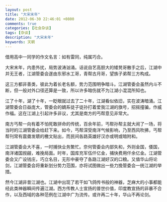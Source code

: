 ```yaml
---
layout: post
title: "大宋末年"
date: 2012-06-30 22:46:01 +0800
comments: true
categories: [社会杂谈]
tags: [杂谈]
description: "大宋末年"
keywords: 天朝
---
```


借用高中一同学的作文名言：如有雷同，纯属巧合。

大宋末年，内患外扰，局势波涛汹涌。话说自艺高胆大的矮凳哥散手之后，江湖中并无王者，江湖管委会遂由东邪水工哥，青帮古月哥，望族子弟帮三方构成。

这三方都非善类，彼此为着长老名额，势力范围明争暗斗。江湖管委会虽然内斗不断，但一般对外口径还算是一致，所以许多暗伤就不为江湖小混混所知也。

<!--more-->

江了十年，湖了十年，一眨眼就过去了二十年，江湖看似依旧，实在波涛暗涌。江湖管委会日益庞大，管委会的嫡系徒子徒孙打着爱我江湖的旗号，招摇撞骗，作威作福。这在江湖上引起许多非议，尤其是南方的丐帮意见非常大。

南方丐帮一向有着不怕死敢拼命的传统，百余年前，丐帮孙帮主就大闹了一场，将当时的江湖管委会给赶下来。如今，丐帮深受南洋气候影响，乃至西风吹拂，丐帮帮刊常有震聋发聩的檄文贴出，而民间各路英雄好汉亦或明或暗附和。

江湖管委会大不喜，一时捕快业务繁忙。奈何管委会内部失和，外则金国，倭国，南洋诸国觊觎，难挽局面。时年，国库充军伍仟亿金，捕快费用仟余亿金。江湖管委会又广设钱庄，巧立名目，无形中豪夺了各路江湖好汉的口粮。又值华山将论剑，江湖管委会将重新划分势力范围，亦将试图做出一些力挽管委会一统江湖的举措。

然今江湖非昔江湖也。江湖中出现了若干如飞鸽传书般的神器，芝麻大的小事都能经此类神器瞬间传遍江湖。西方传教人士宣扬的普世价值，印度教宣扬的非暴不合作，以及西域的各种范例在江湖中广为流传。或许再二十年，华山不再论剑。
